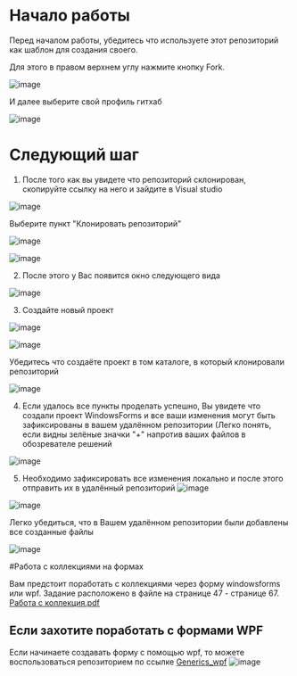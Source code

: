 # Начало работы
  Перед началом работы, убедитесь что используете этот репозиторий как шаблон для создания своего.
  
Для этого в правом верхнем углу нажмите кнопку Fork.

![image](https://user-images.githubusercontent.com/61108556/151491104-76f0ca09-bb0f-45b9-b76a-375119934261.png)

И далее выберите свой профиль гитхаб 

![image](https://user-images.githubusercontent.com/61108556/151491157-d8efae5d-9528-410a-bddf-f453ba85d084.png)

# Следующий шаг

1. После того как вы увидете что репозиторий склонирован, скопируйте ссылку на него и зайдите в Visual studio

![image](https://user-images.githubusercontent.com/61108556/151491282-b0b32556-2f06-47cf-bdd2-eeb61f5f51ac.png)

Выберите пункт "Клонировать репозиторий"

![image](https://user-images.githubusercontent.com/61108556/151495546-6771e979-b603-4774-980a-62851a157de0.png)


![image](https://user-images.githubusercontent.com/61108556/151491384-a7aa87b9-2a8e-4f74-98a6-3793c074afb5.png)

2. После этого у Вас появится окно следующего вида

![image](https://user-images.githubusercontent.com/61108556/151491441-803482d9-a648-4a8a-a67f-eb20fe5220c4.png)

3. Создайте новый проект 

![image](https://user-images.githubusercontent.com/61108556/151491473-b613bffe-8548-4682-9fe4-680e635cf4ca.png)




![image](https://user-images.githubusercontent.com/61108556/151491502-ae418958-83be-4278-aa3d-0fd629491dc7.png)

Убедитесь что создаёте проект в том каталоге, в который клонировали репозиторий 

![image](https://user-images.githubusercontent.com/61108556/151491707-de9a35cc-a2ae-487c-ac4c-7a76725bb1f3.png)

4. Если удалось все пункты проделать успешно, Вы увидете что создали проект WindowsForms и все ваши изменения могут быть зафиксированы в вашем удалённом репозитории
(Легко понять, если видны зелёные значки "+" напротив ваших файлов в обозревателе решений

![image](https://user-images.githubusercontent.com/61108556/151491890-5a62585d-3172-448a-9076-d5968abe859b.png)


5. Необходимо зафиксировать все изменения локально и после этого отправить их в удалённый репозиторий
![image](https://user-images.githubusercontent.com/61108556/151491955-11238db2-996f-40f9-bc1d-abb07f99898e.png)

![image](https://user-images.githubusercontent.com/61108556/151491989-9bd6b51d-426f-4d72-a05a-4a138a3bbd8e.png)

Легко убедиться, что в Вашем удалённом репозитории были добавлены все созданные файлы

![image](https://user-images.githubusercontent.com/61108556/151492144-6b90a00b-b373-4d3d-8b01-71d512745088.png)

#Работа с коллекциями на формах

  Вам предстоит поработать с коллекциями через форму windowsforms или wpf.
Задание расположено в файле на странице 47 - странице 67.
[Работа с коллекция.pdf](https://github.com/VSTC21CAB/Generics/files/7955799/4cf3ad7d6ae3c54ce2f48e66bae79507.pdf)


## Если захотите поработать с формами **WPF**
  Если начинаете создавать форму с помощью wpf, то можете воспользоваться репозиторием по ссылке [Generics_wpf](https://github.com/Sand-by/KPYP_LECTION)
![image](https://user-images.githubusercontent.com/61108556/151490220-9413723b-8a4e-4bbd-b927-53f1dba7a4c1.png)

